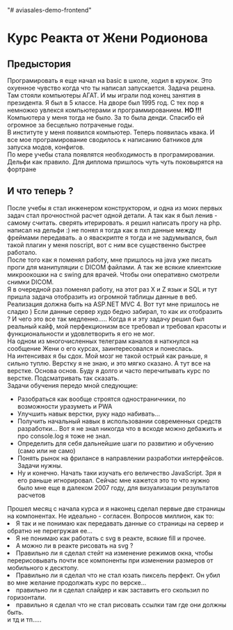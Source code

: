 "# aviasales-demo-frontend"

<h1>Курс Реакта от Жени Родионова</h1>
<h2>Предыстория</h2>
<article>
Програмировать я еще начал на basic в школе, ходил в кружок. Это охуенное чувство когда что ты написал запускается. Задача решена. Там стояли компьютеры АГАТ. И мы играли под конец занятия в президента. Я был в 5 классе. На дворе был 1995 год. С тех пор я немножко увлекся компьютерами и программированием.
<strong>НО !!!</strong>Компьютера у меня тогда не было. За то была денди. Спасибо ей огромное за бесцельно потраченые годы.
</article>
<article>
В институте у меня появился компьютер. Теперь появилась квака. И все мое програмирование сводилось к написанию батников для запуска модов, конфигов.
</article>
<article>
По мере учебы стала появлятся необходимость в програмировании. Дельфи как правило. Для диплома пришлось чуть чуть поковырятся на фортране
</article>
<h2>И что теперь ?</h2>
<article>
После учебы я стал инженером конструктором, и одна из моих первых задач стал прочностной расчет одной детали. А так как я был ленив - самому считать. сверять итерировать. я решил написать прогу на php. написал на дельфи :) не понял я тогда как в пхп данные между фреймами передавать. а о яваскрипте я тогда и не задумывался, был такой плагин у меня noscript, вот с ним все существенно быстрее работало.
</article>
<article>
После того как я поменял работу, мне пришлось на java уже писать проги для манипуляции с DICOM файлами. А так же всякие клиентские микроокошки на с swing для врачей. Чтобы они оперативно смотрели снимки DICOM.
</article>
<article>
Я в очередной раз поменял работу, на этот раз X и Z язык и SQL и тут пришла задача отобразить из огромной таблицы данные в веб. Реализация должна быть на ASP.NET MVC 4. Вот тут мне пришлось не сладко ) Если данные сервер худо бедно забирал, то как их отобразить ? И чего это все так медленно.....
Когда я и эту задачу решил был реальный кайф, мой перфекционизм все требовал и требовал красоты и функциональности и удовлетворить я его не мог.
</article>
<article>
На одном из многочисленных телеграм каналов я наткнулся на сообщение Жени о его курсах, заинтересовался и понеслась. 
</article>
<article>
На интенсивах я бы сдох. Мой мозг не такой острый как раньше, я сильно туплю. Верстку я не знаю, и это мягко сказано. А тут все на верстке. Основа основ. Буду я долго и часто перечитывать курс по верстке. Подсматривать так сказать.
</article>
<article>
Задачи обучения передо мной следующие:
<ul>
<li>Разобраться как вообще строятся одностраничники, по возможности уразуметь и PWA</li>
<li>Улучшить навык верстки, руку надо набивать...</li>
<li>Получить начальный навык в использовании современных средств разработки... Вот я не знал никогда что в вскоде можно дебажить и про console.log я тоже не знал.</li>
<li>Определить для себя дальнейшие шаги по развитию и обучению (само или не само)</li>
<li>Понять рынок на фрилансе в направлении разработки интерфейсов. Задачи нужны.</li>
<li>Ну и конечно. Начать таки изучать его величество JavaScript. Зря я его раньше игнорировал. Сейчас мне кажется это то что нужно было мне еще в далеком 2007 году, для визуализации результатов расчетов</li>
</ul>
</article>
<article>
Прошел месяц с начала курса и я наконец сделал первые две страницы на компонентах. Не идеально - согласен. Вопросов миллион, как то:
<li>Я так и не понимаю как передавать данные со страницы на сервер и обратно не перегружая ее...
<li>Я не понимаю как работать с svg в реакте, всякие fill и прочее. <li>А можно ли в реакте рисовать на svg ?
<li>Правильно ли я сделал стейт на изменение режимов окна, чтобы перерисовывать почти все компоненты при изменении размеров от мобильного к десктопу.</li> <li>Правильно ли я сделал что не стал юзать пиксель перфект. Он убил во мне желание продолжать курс по верске...</li><li> правильно ли я сделал слайдер и как заставить его скользил по горизонтали. </li><li> правильно я сделал что не стал рисовать ссылки там где они должны быть.</li> и тд и тп.....
</article>
